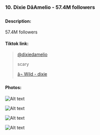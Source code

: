 ### 10. Dixie DâAmelio - 57.4M followers

#### Description:

57.4M followers

#### Tiktok link:



> 
> 
> [@dixiedamelio](https://www.tiktok.com/@dixiedamelio "@dixiedamelio") 
> 
>  scary
>  
> 
> 
> [â¬ Wild - dixie](https://www.tiktok.com/music/Wild-7091115974010702634 "â¬ Wild - dixie") 
> 
> 







#### Photos:

![Alt text](https://www.lifeandstylemag.com/wp-content/uploads/2022/08/Dixie-Damelio-bikini02.jpg?fit=1200,1200&quality=86&strip=all "a title") 

![Alt text](https://popslider.com/wp-content/uploads/2020/08/Dixie-DAmelio.jpg "a title") 

![Alt text](https://healthyceleb.com/wp-content/uploads/2019/12/Dixie-DAmelio-in-an-Instagram-post-as-seen-in-December-2019.jpg "a title") 

![Alt text](https://i.ibb.co/r2fZ8br/Dixie-D-Amelio-Wallpapers-Insta-Fit-Bio-8.jpg "a title") 

